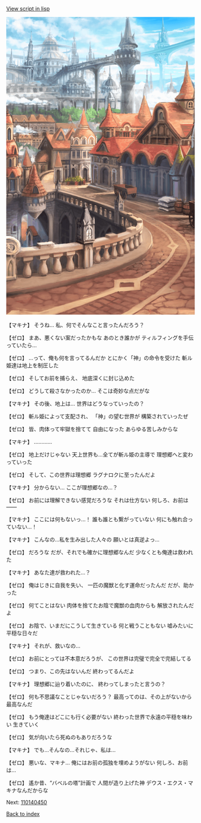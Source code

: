 [View script in lisp](../scripts/110140440.txt)

![town.png](../images/backgrounds/town.png)

【マキナ】
そうね…
私、何でそんなこと言ったんだろう？

【ゼロ】
まあ、悪くない案だったかもな
あのとき誰かが
ティルフィングを手伝っていたら…

【ゼロ】
…って、俺も何を言ってるんだか
とにかく「神」の命令を受けた
斬ル姫達は地上を制圧した

【ゼロ】
そしてお前を捕らえ、
地底深くに封じ込めた

【ゼロ】
どうして殺さなかったのか…
そこは奇妙な点だがな

【マキナ】
その後、地上は…
世界はどうなっていったの？

【ゼロ】
斬ル姫によって支配され、
「神」の望む世界が
構築されていったぜ

【ゼロ】
皆、肉体って牢獄を捨てて
自由になった
あらゆる苦しみからな

【マキナ】
…………

【ゼロ】
地上だけじゃない
天上世界も…全てが斬ル姫の主導で
理想郷へと変わっていった

【ゼロ】
そして、この世界は理想郷
ラグナロクに至ったんだよ

【マキナ】
分からない…
ここが理想郷なの…？

【ゼロ】
お前には理解できない感覚だろうな
それは仕方ない
何しろ、お前は――

【マキナ】
ここには何もないっ…！
誰も誰とも繋がっていない
何にも触れ合っていない…！

【マキナ】
こんなの…私を生み出した人々の
願いとは真逆よっ…

【ゼロ】
だろうな
だが、それでも確かに理想郷なんだ
少なくとも俺達は救われた

【マキナ】
あなた達が救われた…？

【ゼロ】
俺はじきに自我を失い、
一匹の魔獣と化す運命だったんだ
だが、助かった

【ゼロ】
何てことはない
肉体を捨てたお陰で魔獣の血肉からも
解放されたんだよ

【ゼロ】
お陰で、いまだにこうして生きている
何と戦うこともない
嘘みたいに平穏な日々だ

【マキナ】
それが、救いなの…

【ゼロ】
お前にとっては不本意だろうが、
この世界は完璧で完全で完結してる

【ゼロ】
つまり、この先はないんだ
終わってるんだよ

【マキナ】
理想郷に辿り着いたのに、
終わってしまったと言うの？

【ゼロ】
何も不思議なことじゃないだろう？
最高ってのは、その上がないから
最高なんだ

【ゼロ】
もう俺達はどこにも行く必要がない
終わった世界で永遠の平穏を味わい
生きていく

【ゼロ】
気が向いたら死ぬのもありだろうな

【マキナ】
でも…そんなの…それじゃ、私は…

【ゼロ】
悪いな、マキナ…
俺にはお前の孤独を埋めようがない
何しろ、お前は…

【ゼロ】
遙か昔、“バベルの塔”計画で
人間が造り上げた神
デウス・エクス・マキナなんだからな

Next: [110140450](110140450.md)

[Back to index](index.md)
